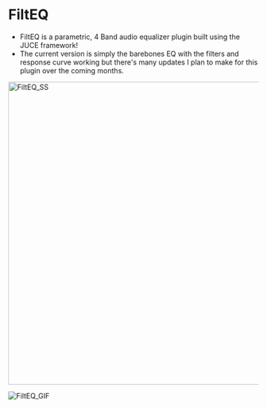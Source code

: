 # FiltEQ 
- FiltEQ is a parametric, 4 Band audio equalizer plugin built using the JUCE framework!
- The current version is simply the barebones EQ with the filters and response curve working but there's many updates I plan to make for this plugin over the coming months.



<img width="608" alt="FiltEQ_SS" src="https://user-images.githubusercontent.com/84287389/191141574-dfcf0a19-19ba-444e-b4d9-f97cc3d339d2.png">


![FiltEQ_GIF](https://user-images.githubusercontent.com/84287389/191141581-5632dfc9-d45d-4b24-8284-d47f3fc0f7f0.gif)



